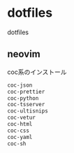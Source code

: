 # dotfiles
dotfiles

## neovim

coc系のインストール

```sh
coc-json
coc-prettier
coc-python
coc-tsserver
coc-ultisnips
coc-vetur
coc-html
coc-css
coc-yaml
coc-sh
```
